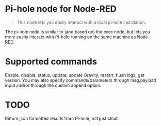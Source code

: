# Pi-hole node for Node-RED

> This node lets you easily interact with a local pi-hole installation.

The pi-hole node is similar to (and based on) the exec node, but lets you more easily interact with Pi-hole running on the same machine as Node-RED.

# Supported commands

Enable, disable, status, update, update Gravity, restart, flush logs, get version. You may also specify commands/parameters through msg.payload input and/or through the custom append option.


# TODO

Return json formatted results from Pi-hole, not just stout.